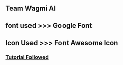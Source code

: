 <h2>Team Wagmi AI</h2>

## font used >>> Google Font

## Icon Used >>> Font Awesome Icon

### [Tutorial Followed](https://youtu.be/atKtG29iroY?si=k29lFX2STBsEQnf7)
